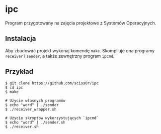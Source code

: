 # ipc
Program przygotowany na zajęcia projektowe z Systemów Operacyjnych.

## Instalacja
Aby zbudować projekt wykonaj komendę `make`. Skompiluje ona programy `receiver`
i `sender`, a także zewnętrzny program `ipcmd`.

## Przykład

    $ git clone https://github.com/sciss0r/ipc
    $ cd ipc
    $ make

    # Użycie własnych programów
    $ echo "word" | ./sender
    $ ./receiver_wrapper.sh

    # Użycie skryptów wykorzystujących `ipcmd`
    $ echo "word" | ./sender.sh
    $ ./receiver.sh
